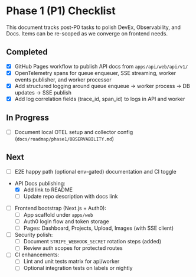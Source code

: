 # Phase 1 (P1) Checklist

This document tracks post-P0 tasks to polish DevEx, Observability, and Docs. Items can be re-scoped as we converge on frontend needs.

## Completed

- [x] GitHub Pages workflow to publish API docs from `apps/api/web/api/v1/`
- [x] OpenTelemetry spans for queue enqueuer, SSE streaming, worker events publisher, and worker processor
- [x] Add structured logging around queue enqueue → worker process → DB updates → SSE publish
- [x] Add log correlation fields (trace_id, span_id) to logs in API and worker

## In Progress

- [ ] Document local OTEL setup and collector config (`docs/roadmap/phase1/OBSERVABILITY.md`)

## Next

- [ ] E2E happy path (optional env-gated) documentation and CI toggle
- API Docs publishing:
  - [x] Add link to README
  - [ ] Update repo description with docs link
- [ ] Frontend bootstrap (Next.js + Auth0):
  - [ ] App scaffold under `apps/web`
  - [ ] Auth0 login flow and token storage
  - [ ] Pages: Dashboard, Projects, Upload, Images (with SSE client)
- [ ] Security polish:
  - [ ] Document `STRIPE_WEBHOOK_SECRET` rotation steps (added)
  - [ ] Review auth scopes for protected routes
- [ ] CI enhancements:
  - [ ] Lint and unit tests matrix for api/worker
  - [ ] Optional integration tests on labels or nightly
